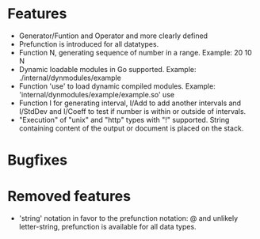 # Features

- Generator/Funtion and Operator and more clearly defined
- Prefunction is introduced for all datatypes.
- Function N, generating sequence of number in a range. Example: 20 10 N
- Dynamic loadable modules in Go supported. Example: ./internal/dynmodules/example
- Function 'use' to load dynamic compiled modules. Example: 'internal/dynmodules/example/example.so' use
- Function I for generating interval, I/Add to add another intervals and I/StdDev and I/Coeff to test if number is within or outside of intervals.
- "Execution" of "unix" and "http" types with "!" supported. String containing content of the output or document is placed on the stack.


# Bugfixes

# Removed features

- <letter>'string' notation in favor to the prefunction notation: <prefunction name>@<data item> and unlikely letter-string, prefunction is available for all data types.
